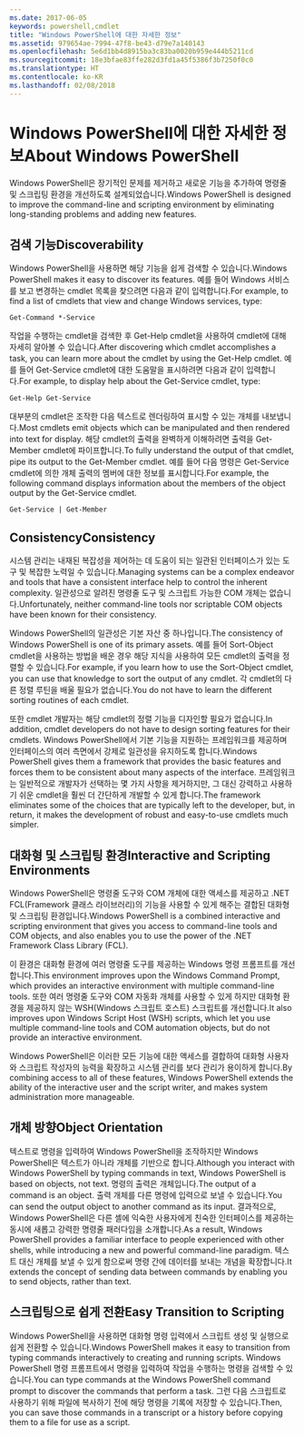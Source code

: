 ```yaml
---
ms.date: 2017-06-05
keywords: powershell,cmdlet
title: "Windows PowerShell에 대한 자세한 정보"
ms.assetid: 979654ae-7994-47f8-be43-d79e7a140143
ms.openlocfilehash: 5e6d1bb4d8915ba3c83ba0020b959e444b5211cd
ms.sourcegitcommit: 18e3bfae83ffe282d3fd1a45f5386f3b7250f0c0
ms.translationtype: HT
ms.contentlocale: ko-KR
ms.lasthandoff: 02/08/2018
---
```

# <a name="about-windows-powershell"></a><span data-ttu-id="2023d-103">Windows PowerShell에 대한 자세한 정보</span><span class="sxs-lookup"><span data-stu-id="2023d-103">About Windows PowerShell</span></span>
<span data-ttu-id="2023d-104">Windows PowerShell은 장기적인 문제를 제거하고 새로운 기능을 추가하여 명령줄 및 스크립팅 환경을 개선하도록 설계되었습니다.</span><span class="sxs-lookup"><span data-stu-id="2023d-104">Windows PowerShell is designed to improve the command-line and scripting environment by eliminating long-standing problems and adding new features.</span></span>

## <a name="discoverability"></a><span data-ttu-id="2023d-105">검색 기능</span><span class="sxs-lookup"><span data-stu-id="2023d-105">Discoverability</span></span>
<span data-ttu-id="2023d-106">Windows PowerShell을 사용하면 해당 기능을 쉽게 검색할 수 있습니다.</span><span class="sxs-lookup"><span data-stu-id="2023d-106">Windows PowerShell makes it easy to discover its features.</span></span> <span data-ttu-id="2023d-107">예를 들어 Windows 서비스를 보고 변경하는 cmdlet 목록을 찾으려면 다음과 같이 입력합니다.</span><span class="sxs-lookup"><span data-stu-id="2023d-107">For example, to find a list of cmdlets that view and change Windows services, type:</span></span>

```
Get-Command *-Service
```

<span data-ttu-id="2023d-108">작업을 수행하는 cmdlet을 검색한 후 Get-Help cmdlet을 사용하여 cmdlet에 대해 자세히 알아볼 수 있습니다.</span><span class="sxs-lookup"><span data-stu-id="2023d-108">After discovering which cmdlet accomplishes a task, you can learn more about the cmdlet by using the Get-Help cmdlet.</span></span> <span data-ttu-id="2023d-109">예를 들어 Get-Service cmdlet에 대한 도움말을 표시하려면 다음과 같이 입력합니다.</span><span class="sxs-lookup"><span data-stu-id="2023d-109">For example, to display help about the Get-Service cmdlet, type:</span></span>

```
Get-Help Get-Service
```
<span data-ttu-id="2023d-110">대부분의 cmdlet은 조작한 다음 텍스트로 렌더링하여 표시할 수 있는 개체를 내보냅니다.</span><span class="sxs-lookup"><span data-stu-id="2023d-110">Most cmdlets emit objects which can be manipulated and then rendered into text for display.</span></span> <span data-ttu-id="2023d-111">해당 cmdlet의 출력을 완벽하게 이해하려면 출력을 Get-Member cmdlet에 파이프합니다.</span><span class="sxs-lookup"><span data-stu-id="2023d-111">To fully understand the output of that cmdlet, pipe its output to the Get-Member cmdlet.</span></span> <span data-ttu-id="2023d-112">예를 들어 다음 명령은 Get-Service cmdlet에 의한 개체 출력의 멤버에 대한 정보를 표시합니다.</span><span class="sxs-lookup"><span data-stu-id="2023d-112">For example, the following command displays information about the members of the object output by the Get-Service cmdlet.</span></span>

```
Get-Service | Get-Member
```

## <a name="consistency"></a><span data-ttu-id="2023d-113">Consistency</span><span class="sxs-lookup"><span data-stu-id="2023d-113">Consistency</span></span>
<span data-ttu-id="2023d-114">시스템 관리는 내재된 복잡성을 제어하는 데 도움이 되는 일관된 인터페이스가 있는 도구 및 복잡한 노력일 수 있습니다.</span><span class="sxs-lookup"><span data-stu-id="2023d-114">Managing systems can be a complex endeavor and tools that have a consistent interface help to control the inherent complexity.</span></span> <span data-ttu-id="2023d-115">일관성으로 알려진 명령줄 도구 및 스크립트 가능한 COM 개체는 없습니다.</span><span class="sxs-lookup"><span data-stu-id="2023d-115">Unfortunately, neither command-line tools nor scriptable COM objects have been known for their consistency.</span></span>

<span data-ttu-id="2023d-116">Windows PowerShell의 일관성은 기본 자산 중 하나입니다.</span><span class="sxs-lookup"><span data-stu-id="2023d-116">The consistency of Windows PowerShell is one of its primary assets.</span></span> <span data-ttu-id="2023d-117">예를 들어 Sort-Object cmdlet을 사용하는 방법을 배운 경우 해당 지식을 사용하여 모든 cmdlet의 출력을 정렬할 수 있습니다.</span><span class="sxs-lookup"><span data-stu-id="2023d-117">For example, if you learn how to use the Sort-Object cmdlet, you can use that knowledge to sort the output of any cmdlet.</span></span> <span data-ttu-id="2023d-118">각 cmdlet의 다른 정렬 루틴을 배울 필요가 없습니다.</span><span class="sxs-lookup"><span data-stu-id="2023d-118">You do not have to learn the different sorting routines of each cmdlet.</span></span>

<span data-ttu-id="2023d-119">또한 cmdlet 개발자는 해당 cmdlet의 정렬 기능을 디자인할 필요가 없습니다.</span><span class="sxs-lookup"><span data-stu-id="2023d-119">In addition, cmdlet developers do not have to design sorting features for their cmdlets.</span></span> <span data-ttu-id="2023d-120">Windows PowerShell에서 기본 기능을 지원하는 프레임워크를 제공하며 인터페이스의 여러 측면에서 강제로 일관성을 유지하도록 합니다.</span><span class="sxs-lookup"><span data-stu-id="2023d-120">Windows PowerShell gives them a framework that provides the basic features and forces them to be consistent about many aspects of the interface.</span></span> <span data-ttu-id="2023d-121">프레임워크는 일반적으로 개발자가 선택하는 몇 가지 사항을 제거하지만, 그 대신 강력하고 사용하기 쉬운 cmdlet을 훨씬 더 간단하게 개발할 수 있게 합니다.</span><span class="sxs-lookup"><span data-stu-id="2023d-121">The framework eliminates some of the choices that are typically left to the developer, but, in return, it makes the development of robust and easy-to-use cmdlets much simpler.</span></span>

## <a name="interactive-and-scripting-environments"></a><span data-ttu-id="2023d-122">대화형 및 스크립팅 환경</span><span class="sxs-lookup"><span data-stu-id="2023d-122">Interactive and Scripting Environments</span></span>
<span data-ttu-id="2023d-123">Windows PowerShell은 명령줄 도구와 COM 개체에 대한 액세스를 제공하고 .NET FCL(Framework 클래스 라이브러리)의 기능을 사용할 수 있게 해주는 결합된 대화형 및 스크립팅 환경입니다.</span><span class="sxs-lookup"><span data-stu-id="2023d-123">Windows PowerShell is a combined interactive and scripting environment that gives you access to command-line tools and COM objects, and also enables you to use the power of the .NET Framework Class Library (FCL).</span></span>

<span data-ttu-id="2023d-124">이 환경은 대화형 환경에 여러 명령줄 도구를 제공하는 Windows 명령 프롬프트를 개선합니다.</span><span class="sxs-lookup"><span data-stu-id="2023d-124">This environment improves upon the Windows Command Prompt, which provides an interactive environment with multiple command-line tools.</span></span> <span data-ttu-id="2023d-125">또한 여러 명령줄 도구와 COM 자동화 개체를 사용할 수 있게 하지만 대화형 환경을 제공하지 않는 WSH(Windows 스크립트 호스트) 스크립트를 개선합니다.</span><span class="sxs-lookup"><span data-stu-id="2023d-125">It also improves upon Windows Script Host (WSH) scripts, which let you use multiple command-line tools and COM automation objects, but do not provide an interactive environment.</span></span>

<span data-ttu-id="2023d-126">Windows PowerShell은 이러한 모든 기능에 대한 액세스를 결합하여 대화형 사용자와 스크립트 작성자의 능력을 확장하고 시스템 관리를 보다 관리가 용이하게 합니다.</span><span class="sxs-lookup"><span data-stu-id="2023d-126">By combining access to all of these features, Windows PowerShell extends the ability of the interactive user and the script writer, and makes system administration more manageable.</span></span>

## <a name="object-orientation"></a><span data-ttu-id="2023d-127">개체 방향</span><span class="sxs-lookup"><span data-stu-id="2023d-127">Object Orientation</span></span>
<span data-ttu-id="2023d-128">텍스트로 명령을 입력하여 Windows PowerShell을 조작하지만 Windows PowerShell은 텍스트가 아니라 개체를 기반으로 합니다.</span><span class="sxs-lookup"><span data-stu-id="2023d-128">Although you interact with Windows PowerShell by typing commands in text, Windows PowerShell is based on objects, not text.</span></span> <span data-ttu-id="2023d-129">명령의 출력은 개체입니다.</span><span class="sxs-lookup"><span data-stu-id="2023d-129">The output of a command is an object.</span></span> <span data-ttu-id="2023d-130">출력 개체를 다른 명령에 입력으로 보낼 수 있습니다.</span><span class="sxs-lookup"><span data-stu-id="2023d-130">You can send the output object to another command as its input.</span></span> <span data-ttu-id="2023d-131">결과적으로, Windows PowerShell은 다른 셸에 익숙한 사용자에게 친숙한 인터페이스를 제공하는 동시에 새롭고 강력한 명령줄 패러다임을 소개합니다.</span><span class="sxs-lookup"><span data-stu-id="2023d-131">As a result, Windows PowerShell provides a familiar interface to people experienced with other shells, while introducing a new and powerful command-line paradigm.</span></span> <span data-ttu-id="2023d-132">텍스트 대신 개체를 보낼 수 있게 함으로써 명령 간에 데이터를 보내는 개념을 확장합니다.</span><span class="sxs-lookup"><span data-stu-id="2023d-132">It extends the concept of sending data between commands by enabling you to send objects, rather than text.</span></span>

## <a name="easy-transition-to-scripting"></a><span data-ttu-id="2023d-133">스크립팅으로 쉽게 전환</span><span class="sxs-lookup"><span data-stu-id="2023d-133">Easy Transition to Scripting</span></span>
<span data-ttu-id="2023d-134">Windows PowerShell을 사용하면 대화형 명령 입력에서 스크립트 생성 및 실행으로 쉽게 전환할 수 있습니다.</span><span class="sxs-lookup"><span data-stu-id="2023d-134">Windows PowerShell makes it easy to transition from typing commands interactively to creating and running scripts.</span></span> <span data-ttu-id="2023d-135">Windows PowerShell 명령 프롬프트에서 명령을 입력하여 작업을 수행하는 명령을 검색할 수 있습니다.</span><span class="sxs-lookup"><span data-stu-id="2023d-135">You can type commands at the Windows PowerShell command prompt to discover the commands that perform a task.</span></span> <span data-ttu-id="2023d-136">그런 다음 스크립트로 사용하기 위해 파일에 복사하기 전에 해당 명령을 기록에 저장할 수 있습니다.</span><span class="sxs-lookup"><span data-stu-id="2023d-136">Then, you can save those commands in a transcript or a history before copying them to a file for use as a script.</span></span>

